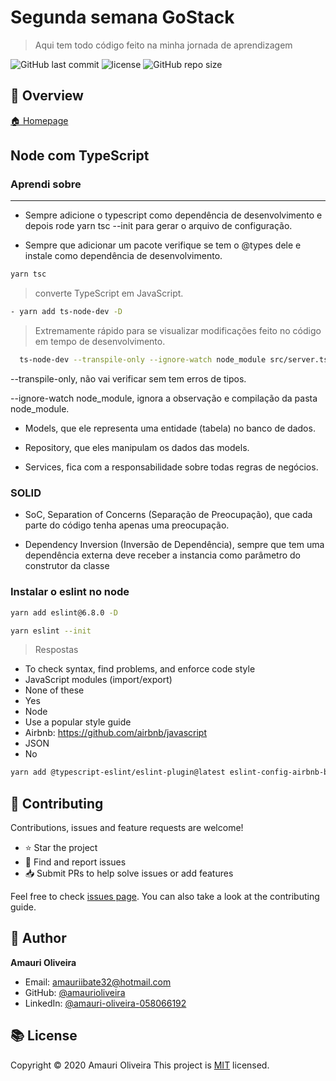 # Segunda semana GoStack

> Aqui tem todo código feito na minha jornada de aprendizagem

![GitHub last commit](https://img.shields.io/github/last-commit/amaurioliveira/Segunda-Semana-GoStack)
![license](https://img.shields.io/github/license/amaurioliveira/Segunda-Semana-GoStack)
![GitHub repo size](https://img.shields.io/github/repo-size/amaurioliveira/Segunda-Semana-GoStack)

## :telescope: Overview

  [🏠 Homepage](https://github.com/AmauriOliveira/Segunda-Semana-GoStackk)

## Node com TypeScript

### Aprendi sobre

----

- Sempre adicione o typescript como dependência de desenvolvimento e depois rode yarn tsc --init para gerar o arquivo de configuração.

- Sempre que adicionar um pacote verifique se tem o @types dele e instale como dependência de desenvolvimento.

```bash
yarn tsc
```

  > converte TypeScript em JavaScript.

```bash
- yarn add ts-node-dev -D
```

  > Extremamente rápido para se visualizar modificações feito no código em tempo de desenvolvimento.

```bash
  ts-node-dev --transpile-only --ignore-watch node_module src/server.ts
```

 --transpile-only, não vai verificar sem tem erros de tipos.

 --ignore-watch node_module, ignora a observação e compilação da pasta node_module.

- Models, que ele representa uma entidade (tabela) no banco de dados.

- Repository, que eles manipulam os dados das models.

- Services, fica com a responsabilidade sobre todas regras de negócios.

### SOLID

- SoC, Separation of Concerns (Separação de Preocupação), que cada parte do código tenha apenas uma preocupação.

- Dependency Inversion (Inversão de Dependência), sempre que tem uma dependência externa deve receber a instancia como parâmetro do construtor da classe

### Instalar o eslint no node

```bash
yarn add eslint@6.8.0 -D
```

```bash
yarn eslint --init
```

> Respostas

- To check syntax, find problems, and enforce code style
- JavaScript modules (import/export)
- None of these
- Yes
- Node
- Use a popular style guide
- Airbnb: https://github.com/airbnb/javascript
- JSON
- No

```bash
yarn add @typescript-eslint/eslint-plugin@latest eslint-config-airbnb-base@latest eslint-plugin-import@^2.21.2 @typescript-eslint/parser@latest -D
```

## :star2: Contributing

Contributions, issues and feature requests are welcome!

- ⭐️ Star the project
- 🐛 Find and report issues
- 📥 Submit PRs to help solve issues or add features

Feel free to check [issues page](https://github.com/amaurioliveira/Segunda-Semana-GoStack/issues). You can also take a look at the contributing guide.

## :bow: Author

**Amauri Oliveira** 
* Email: amauriibate32@hotmail.com
* GitHub: [@amaurioliveira](https://github.com/amaurioliveira)
* LinkedIn: [@amauri-oliveira-058066192](https://linkedin.com/in/amauri-oliveira-058066192)

## :books: License

Copyright © 2020 Amauri Oliveira
This project is [MIT](license) licensed.
